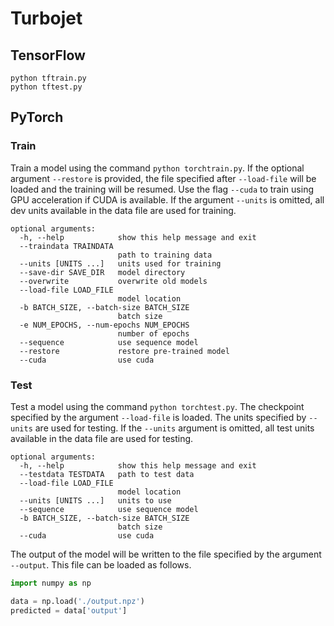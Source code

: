 # Turbojet

## TensorFlow

```
python tftrain.py
python tftest.py
```


## PyTorch

### Train

Train a model using the command `python torchtrain.py`. If the optional argument
`--restore` is provided, the file specified after `--load-file` will be loaded
and the training will be resumed. Use the flag `--cuda` to train using GPU
acceleration if CUDA is available. If the argument `--units` is omitted, all dev
units available in the data file are used for training.

```
optional arguments:
  -h, --help            show this help message and exit
  --traindata TRAINDATA
                        path to training data
  --units [UNITS ...]   units used for training
  --save-dir SAVE_DIR   model directory
  --overwrite           overwrite old models
  --load-file LOAD_FILE
                        model location
  -b BATCH_SIZE, --batch-size BATCH_SIZE
                        batch size
  -e NUM_EPOCHS, --num-epochs NUM_EPOCHS
                        number of epochs
  --sequence            use sequence model
  --restore             restore pre-trained model
  --cuda                use cuda
```

### Test

Test a model using the command `python torchtest.py`. The checkpoint specified
by the argument `--load-file` is loaded. The units specified by `--units` are
used for testing. If the `--units` argument is omitted, all test units available
in the data file are used for testing.

```
optional arguments:
  -h, --help            show this help message and exit
  --testdata TESTDATA   path to test data
  --load-file LOAD_FILE
                        model location
  --units [UNITS ...]   units to use
  --sequence            use sequence model
  -b BATCH_SIZE, --batch-size BATCH_SIZE
                        batch size
  --cuda                use cuda
```

The output of the model will be written to the file specified by the argument
`--output`. This file can be loaded as follows.

```python
import numpy as np

data = np.load('./output.npz')
predicted = data['output']
```
